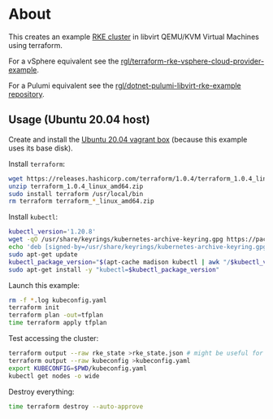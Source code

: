 # About

This creates an example [RKE cluster](https://rancher.com/docs/rke/latest/en/) in libvirt QEMU/KVM Virtual Machines using terraform.

For a vSphere equivalent see the [rgl/terraform-rke-vsphere-cloud-provider-example](https://github.com/rgl/terraform-rke-vsphere-cloud-provider-example). 

For a Pulumi equivalent see the [rgl/dotnet-pulumi-libvirt-rke-example repository](https://github.com/rgl/dotnet-pulumi-libvirt-rke-example).

## Usage (Ubuntu 20.04 host)

Create and install the [Ubuntu 20.04 vagrant box](https://github.com/rgl/ubuntu-vagrant) (because this example uses its base disk).

Install `terraform`:

```bash
wget https://releases.hashicorp.com/terraform/1.0.4/terraform_1.0.4_linux_amd64.zip
unzip terraform_1.0.4_linux_amd64.zip
sudo install terraform /usr/local/bin
rm terraform terraform_*_linux_amd64.zip
```

Install `kubectl`:

```bash
kubectl_version='1.20.8'
wget -qO /usr/share/keyrings/kubernetes-archive-keyring.gpg https://packages.cloud.google.com/apt/doc/apt-key.gpg
echo 'deb [signed-by=/usr/share/keyrings/kubernetes-archive-keyring.gpg] https://apt.kubernetes.io/ kubernetes-xenial main' | sudo tee /etc/apt/sources.list.d/kubernetes.list >/dev/null
sudo apt-get update
kubectl_package_version="$(apt-cache madison kubectl | awk "/$kubectl_version-/{print \$3}")"
sudo apt-get install -y "kubectl=$kubectl_package_version"
```

Launch this example:

```bash
rm -f *.log kubeconfig.yaml
terraform init
terraform plan -out=tfplan
time terraform apply tfplan
```

Test accessing the cluster:

```bash
terraform output --raw rke_state >rke_state.json # might be useful for troubleshooting.
terraform output --raw kubeconfig >kubeconfig.yaml
export KUBECONFIG=$PWD/kubeconfig.yaml
kubectl get nodes -o wide
```

Destroy everything:

```bash
time terraform destroy --auto-approve
```
